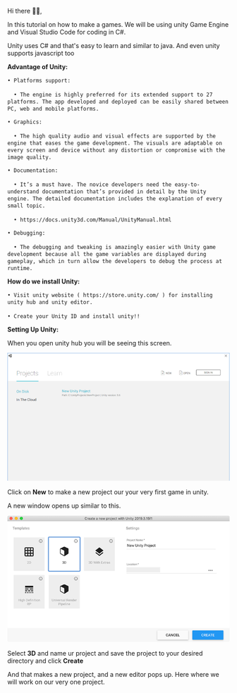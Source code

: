 Hi there 👋🏻,

In this tutorial on how to make a games. We will be using unity Game Engine and Visual Studio Code for coding in C#.

Unity uses C# and that's easy to learn and similar to java. And even unity supports javascript too

<Strong>Advantage of Unity:</Strong>

```
• Platforms support:

  • The engine is highly preferred for its extended support to 27 platforms. The app developed and deployed can be easily shared between PC, web and mobile platforms.
```
```
• Graphics:

  • The high quality audio and visual effects are supported by the engine that eases the game development. The visuals are adaptable on every screen and device without any distortion or compromise with the image quality.
```
```
• Documentation:

  • It’s a must have. The novice developers need the easy-to-understand documentation that’s provided in detail by the Unity engine. The detailed documentation includes the explanation of every small topic.

  • https://docs.unity3d.com/Manual/UnityManual.html
```
```
• Debugging:

  • The debugging and tweaking is amazingly easier with Unity game development because all the game variables are displayed during gameplay, which in turn allow the developers to debug the process at runtime.
```

<Strong>How do we install Unity:</Strong>
```
• Visit unity website ( https://store.unity.com/ ) for installing unity hub and unity editor.

• Create your Unity ID and install unity!!
```


<Strong>Setting Up Unity:</Strong>

When you open unity hub you will be seeing this screen.

![Screenshot](./img/Unity_hp.png)

Click on **New** to make a new project our your very first game in unity.

A new window opens up similar to this.

![Screenshot](./img/unity_prp.png)

Select **3D** and name ur project and save the project to your desired directory and click **Create**


And that makes a new project, and a new editor pops up.
Here where we will work on our very one project.
